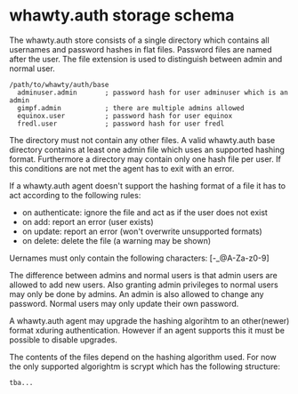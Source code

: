 # whawty.auth storage schema

The whawty.auth store consists of a single directory which contains all
usernames and password hashes in flat files. Password files are named
after the user. The file extension is used to distinguish between admin
and normal user.

    /path/to/whawty/auth/base
      adminuser.admin       ; password hash for user adminuser which is an admin
      gimpf.admin           ; there are multiple admins allowed
      equinox.user          ; password hash for user equinox
      fredl.user            ; password hash for user fredl

The directory must not contain any other files. A valid whawty.auth base
directory contains at least one admin file which uses an supported hashing
format.
Furthermore a directory may contain only one hash file per user.
If this conditions are not met the agent has to exit with an error.

If a whawty.auth agent doesn't support the hashing format of a file it has
to act according to the following rules:

- on authenticate: ignore the file and act as if the user does not exist
- on add: report an error (user exists)
- on update: report an error (won't overwrite unsupported formats)
- on delete: delete the file (a warning may be shown)

Uernames must only contain the following characters: [-_@A-Za-z0-9]

The difference between admins and normal users is that admin users are
allowed to add new users. Also granting admin privileges to normal users
may only be done by admins. An admin is also allowed to change any password.
Normal users may only update their own password.

A whawty.auth agent may upgrade the hashing algorihtm to an other(newer)
format xduring authentication.
However if an agent supports this it must be possible to disable upgrades.

The contents of the files depend on the hashing algorithm used. For now
the only supported algorightm is scrypt which has the following structure:

    tba...
